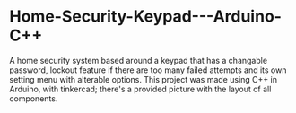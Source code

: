 # Home-Security-Keypad---Arduino-C++
A home security system based around a keypad that has a changable password, lockout feature
if there are too many failed attempts and its own setting menu with alterable options. This
project was made using C++ in Arduino, with tinkercad; there's a provided picture with the
layout of all components.
